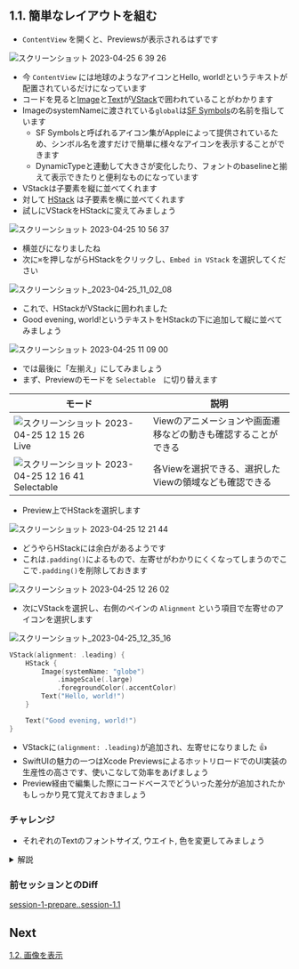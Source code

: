 ## 1.1. 簡単なレイアウトを組む
- `ContentView` を開くと、Previewsが表示されるはずです

![スクリーンショット 2023-04-25 6 39 26](https://user-images.githubusercontent.com/17004375/234122644-83f316e9-59f1-4d99-9c46-8f10d9bb7833.png)

- 今 `ContentView` には地球のようなアイコンとHello, world!というテキストが配置されているだけになっています
- コードを見ると[Image](https://developer.apple.com/documentation/swiftui/image)と[Text](https://developer.apple.com/documentation/swiftui/text)が[VStack](https://developer.apple.com/documentation/swiftui/vstack)で囲われていることがわかります
- ImageのsystemNameに渡されている`global`は[SF Symbols](https://developer.apple.com/design/human-interface-guidelines/sf-symbols/overview/)の名前を指しています
    - SF Symbolsと呼ばれるアイコン集がAppleによって提供されているため、シンボル名を渡すだけで簡単に様々なアイコンを表示することができます
    - DynamicTypeと連動して大きさが変化したり、フォントのbaselineと揃えて表示できたりと便利なものになっています
- VStackは子要素を縦に並べてくれます
- 対して [HStack](https://developer.apple.com/documentation/swiftui/hstack) は子要素を横に並べてくれます
- 試しにVStackをHStackに変えてみましょう

![スクリーンショット 2023-04-25 10 56 37](https://user-images.githubusercontent.com/17004375/234155549-166b8e65-ee23-4d58-a5a8-1889e79bff6a.png)

- 横並びになりましたね
- 次に`⌘`を押しながらHStackをクリックし、`Embed in VStack` を選択してください

![スクリーンショット_2023-04-25_11_02_08](https://user-images.githubusercontent.com/17004375/234156434-ef413c9b-4a56-4bc0-b201-09fcbf70710f.png)

- これで、HStackがVStackに囲われました
- Good evening, world!というテキストをHStackの下に追加して縦に並べてみましょう

![スクリーンショット 2023-04-25 11 09 00](https://user-images.githubusercontent.com/17004375/234157017-b1719951-2ce1-46aa-90f1-5dc02120f112.png)

- では最後に「左揃え」にしてみましょう
- まず、Previewのモードを `Selectable`　に切り替えます

|モード|説明|
|-|-|
|![スクリーンショット 2023-04-25 12 15 26](https://user-images.githubusercontent.com/17004375/234165716-6e96164c-40d1-4783-92b4-e3d7ba757f6d.png)　Live|Viewのアニメーションや画面遷移などの動きも確認することができる|
|![スクリーンショット 2023-04-25 12 16 41](https://user-images.githubusercontent.com/17004375/234165879-4c0d5e67-6b51-4abb-aead-c271c7f21f56.png)　Selectable|各Viewを選択できる、選択したViewの領域なども確認できる|

- Preview上でHStackを選択します

![スクリーンショット 2023-04-25 12 21 44](https://user-images.githubusercontent.com/17004375/234166484-c9a92dff-d823-4745-be44-a4c6d31ce514.png)

- どうやらHStackには余白があるようです
- これは`.padding()`によるもので、左寄せがわかりにくくなってしまうのでここで`.padding()`を削除しておきます

![スクリーンショット 2023-04-25 12 26 02](https://user-images.githubusercontent.com/17004375/234167415-5a223db6-2f73-46de-9808-6fdc76206a2f.png)

- 次にVStackを選択し、右側のペインの `Alignment` という項目で左寄せのアイコンを選択します

![スクリーンショット_2023-04-25_12_35_16](https://user-images.githubusercontent.com/17004375/234168552-c2121184-293d-4b35-95f9-2ffa7437c0e5.png)

```swift
VStack(alignment: .leading) {
    HStack {
        Image(systemName: "globe")
            .imageScale(.large)
            .foregroundColor(.accentColor)
        Text("Hello, world!")
    }

    Text("Good evening, world!")
}
```

- VStackに`(alignment: .leading)`が追加され、左寄せになりました :+1:
- SwiftUIの魅力の一つはXcode PreviewsによるホットリロードでのUI実装の生産性の高さです、使いこなして効率をあげましょう
- Preview経由で編集した際にコードベースでどういった差分が追加されたかもしっかり見て覚えておきましょう

### チャレンジ
- それぞれのTextのフォントサイズ, ウエイト, 色を変更してみましょう

<details>
 <summary>解説</summary>
 Previewで対象のテキストを選択した状態で、右側に表示されるペインにFontの項目があるので、そこで各種属性を設定しましょう
    
 <img src="https://user-images.githubusercontent.com/8536870/116014840-29a39100-a672-11eb-99e6-ae073c725a8d.png">
     
 左側のコードでどういったmodifierが付与されるかも併せてしっかり見ておきましょう
</details>

### 前セッションとのDiff
[session-1-prepare..session-1.1](https://github.com/mixigroup/ios-swiftui-training/compare/session-1-prepare..session-1.1)

## Next
[1.2. 画像を表示](https://github.com/mixigroup/ios-swiftui-training/tree/session-1.2)
